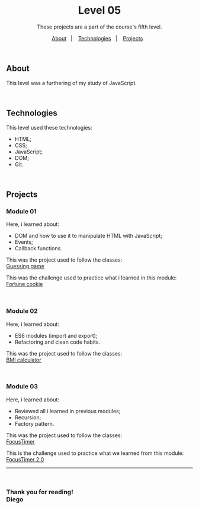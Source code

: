 <h1 align = center> Level 05</h1>

<p align = center> These projects are a part of the course's fifth level. </p>

<p align = center>
	<a href="#about">About</a>&nbsp;&nbsp;&nbsp;|&nbsp;&nbsp;&nbsp;
	<a href="#technologies">Technologies</a>&nbsp;&nbsp;&nbsp;|&nbsp;&nbsp;&nbsp;
  <a href="#project">Projects</a>&nbsp;&nbsp;&nbsp;
</p>
<br>

## About
This level was a furthering of my study of JavaScript.

<br/>

## Technologies
This level used these technologies:
- HTML;
- CSS;
- JavaScript;
- DOM;
- Git.

<br>

## Projects

### Module 01 
Here, i learned about:
- DOM and how to use it to manipulate HTML with JavaScript;
- Events;
- Callback functions.

This was the project used to follow the classes:<br>
[Guessing game](./guessing-game/)

This was the challenge used to practice what i learned in this module:<br>
[Fortune cookie](./fortune-cookie/)

<br>

### Module 02
Here, i learned about:
- ES6 modules (import and export);
- Refactoring and clean code habits.

This was the project used to follow the classes:<br>
[BMI calculator](./bmi/)

<br>

### Module 03
Here, i learned about:
- Reviewed all i learned in previous modules;
- Recursion;
- Factory pattern.

This was the project used to follow the classes:<br>
[FocusTimer](./focus-timer/)

This is the challenge used to practice what we learned from this module:<br>
[FocusTimer 2.0](./focus-timer-enhanced/)

---
<br>

### Thank you for reading!<br>Diego